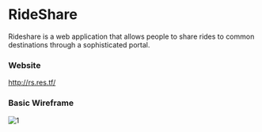 # RideShare
Rideshare is a web application that allows people to share rides to common destinations through a sophisticated portal.

### Website
http://rs.res.tf/

### Basic Wireframe
![1](https://user-images.githubusercontent.com/47758717/136993252-ffad24ca-403d-40c7-9fdc-191b6d8812c2.jpeg)
